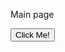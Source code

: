  
<html>
   <head>
	<link rel="stylesheet" type="text/css" href="Website.css">
   </head>
	<p>Main page</p>
 </body>
  <button type="button">Click Me!</button> 
</html>

